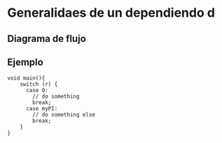 # Generalidaes de un dependiendo d

## Diagrama de flujo

## Ejemplo

````
void main(){
    switch (r) {
      case 0:
        // do something
        break;
      case myPI: 
        // do something else
        break;
    }
}
